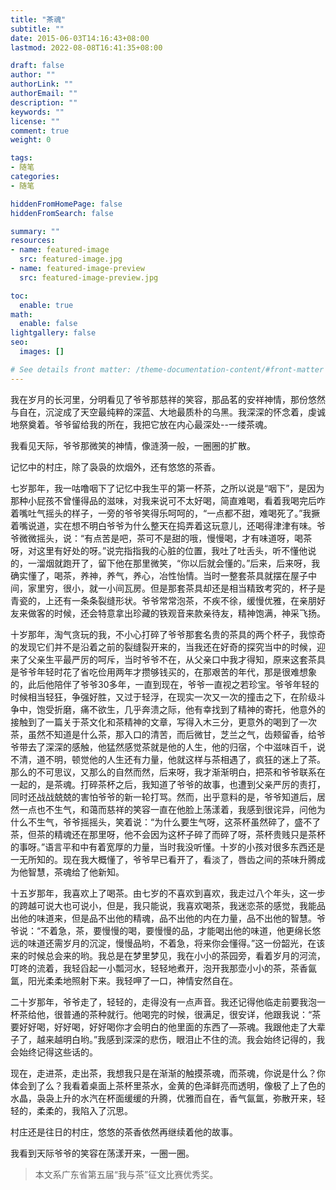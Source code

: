 ```yaml
---
title: "茶魂"
subtitle: ""
date: 2015-06-03T14:16:43+08:00
lastmod: 2022-08-08T16:41:35+08:00

draft: false
author: ""
authorLink: ""
authorEmail: ""
description: ""
keywords: ""
license: ""
comment: true
weight: 0

tags:
- 随笔
categories:
- 随笔

hiddenFromHomePage: false
hiddenFromSearch: false

summary: ""
resources:
- name: featured-image
  src: featured-image.jpg
- name: featured-image-preview
  src: featured-image-preview.jpg

toc:
  enable: true
math:
  enable: false
lightgallery: false
seo:
  images: []

# See details front matter: /theme-documentation-content/#front-matter
---
```


<!--more-->

我在岁月的长河里，分明看见了爷爷那慈祥的笑容，那品茗的安祥神情，那份悠然与自在，沉淀成了天空最纯粹的深蓝、大地最质朴的乌黑。我深深的怀念着，虔诚地祭奠着。爷爷留给我的所在，我把它放在内心最深处--一缕茶魂。

我看见天际，爷爷那微笑的神情，像涟漪一般，一圈圈的扩散。

记忆中的村庄，除了袅袅的炊烟外，还有悠悠的茶香。

七岁那年，我一咕噜咽下了记忆中我生平的第一杯茶，之所以说是“咽下”，是因为那种小屁孩不曾懂得品的滋味，对我来说可不太好喝，简直难喝，看着我喝完后咋着嘴吐气摇头的样子，一旁的爷爷笑得乐呵呵的，“一点都不甜，难喝死了。”我撅着嘴说道，实在想不明白爷爷为什么整天在捣弄着这玩意儿，还喝得津津有味。爷爷微微摇头，说：“有点苦是吧，茶可不是甜的哦，慢慢喝，才有味道呀，喝茶呀，对这里有好处的呀。”说完指指我的心脏的位置，我吐了吐舌头，听不懂他说的，一溜烟就跑开了，留下他在那里微笑，“你以后就会懂的。”后来，后来呀，我确实懂了，喝茶，养神，养气，养心，冶性怡情。当时一整套茶具就摆在屋子中间，家里穷，很小，就一小间瓦房。但是那套茶具却还是相当精致考究的，杯子是青瓷的，上还有一条条裂缝形状。爷爷常常泡茶，不疾不徐，缓慢优雅，在亲朋好友来做客的时候，还会特意拿出珍藏的铁观音来款亲待友，精神饱满，神采飞扬。

十岁那年，淘气贪玩的我，不小心打碎了爷爷那套名贵的茶具的两个杯子，我惊奇的发现它们并不是沿着之前的裂缝裂开来的，当我还在好奇的探究当中的时候，迎来了父亲生平最严厉的呵斥，当时爷爷不在，从父亲口中我才得知，原来这套茶具是爷爷年轻时花了省吃俭用两年才攒够钱买的，在那艰苦的年代，那是很难想象的，此后他陪伴了爷爷30多年，一直到现在，爷爷一直视之若珍宝。爷爷年轻的时候相当轻狂，争强好胜，又过于轻浮，在现实一次又一次的撞击之下，在阶级斗争中，饱受折磨，痛不欲生，几乎奔溃之际，他有幸找到了精神的寄托，他意外的接触到了一篇关于茶文化和茶精神的文章，写得入木三分，更意外的喝到了一次茶，虽然不知道是什么茶，那入口的清苦，而后微甘，芝兰之气，齿颊留香，给爷爷带去了深深的感触，他猛然感觉茶就是他的人生，他的归宿，个中滋味百千，说不清，道不明，顿觉他的人生还有力量，他就这样与茶相遇了，疯狂的迷上了茶。那么的不可思议，又那么的自然而然，后来呀，我才渐渐明白，把茶和爷爷联系在一起的，是茶魂。打碎茶杯之后，我知道了爷爷的故事，也遭到父亲严厉的责打，同时还战战兢兢的害怕爷爷的新一轮打骂。然而，出乎意料的是，爷爷知道后，居然一点也不生气，和蔼而慈祥的笑容一直在他脸上荡漾着，我感到很诧异，问他为什么不生气，爷爷摇摇头，笑着说：“为什么要生气呀，这茶杯虽然碎了，盛不了茶，但茶的精魂还在那里呀，他不会因为这杯子碎了而碎了呀，茶杯贵贱只是茶杯的事呀。”语言平和中有着宽厚的力量，当时我没听懂。十岁的小孩对很多东西还是一无所知的。现在我大概懂了，爷爷早已看开了，看淡了，唇齿之间的茶味升腾成为他智慧，茶魂给了他新知。

十五岁那年，我喜欢上了喝茶。由七岁的不喜欢到喜欢，我走过八个年头，这一步的跨越可说大也可说小，但是，我只能说，我喜欢喝茶，我迷恋茶的感觉，我能品出他的味道来，但是品不出他的精魂，品不出他的内在力量，品不出他的智慧。爷爷说：“不着急，茶，要慢慢的喝，要慢慢的品，才能喝出他的味道，他更绵长悠远的味道还需岁月的沉淀，慢慢品哟，不着急，将来你会懂得。”这一份韶光，在该来的时候总会来的哟。我总是在梦里梦见，我在小小的茶园旁，看着岁月的河流，叮咚的流着，我轻舀起一小瓢河水，轻轻地煮开，泡开我那壶小小的茶，茶香氤氲，阳光柔柔地照射下来。我轻呷了一口，神情安然自在。

二十岁那年，爷爷走了，轻轻的，走得没有一点声音。我还记得他临走前要我泡一杯茶给他，很普通的茶种就行。他喝完的时候，很满足，很安详，他跟我说：“茶要好好喝，好好喝，好好喝你才会明白的他里面的东西了—茶魂。我跟他走了大辈子了，越来越明白哟。”我感到深深的悲伤，眼泪止不住的流。我会始终记得的，我会始终记得这些话的。

现在，走进茶，走出茶，我想我只是在渐渐的触摸茶魂，而茶魂，你说是什么？你体会到了么？我看着桌面上茶杯里茶水，金黄的色泽鲜亮而透明，像极了上了色的水晶，袅袅上升的水汽在杯面缓缓的升腾，优雅而自在，香气氤氲，弥散开来，轻轻的，柔柔的，我陷入了沉思。

村庄还是往日的村庄，悠悠的茶香依然再继续着他的故事。

我看到天际爷爷的笑容在荡漾开来，一圈一圈。

> 本文系广东省第五届“我与茶”征文比赛优秀奖。